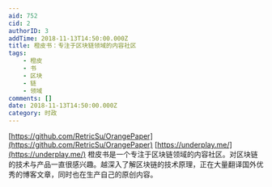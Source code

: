 ```yaml
---
aid: 752
cid: 2
authorID: 3
addTime: 2018-11-13T14:50:00.000Z
title: 橙皮书：专注于区块链领域的内容社区
tags:
    - 橙皮
    - 书
    - 区块
    - 链
    - 领域
comments: []
date: 2018-11-13T14:50:00.000Z
category: 时政
---
```


[https://github.com/RetricSu/OrangePaper](https://github.com/RetricSu/OrangePaper) [https://underplay.me/](https://underplay.me/) 橙皮书是一个专注于区块链领域的内容社区。对区块链的技术与产品一直很感兴趣。越深入了解区块链的技术原理，正在大量翻译国外优秀的博客文章，同时也在生产自己的原创内容。
